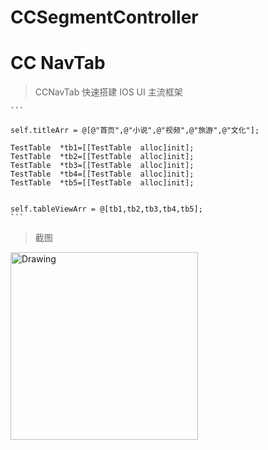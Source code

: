 # CCSegmentController


# CC NavTab



> CCNavTab  快速搭建  IOS  UI  主流框架  

	```
   
    self.titleArr = @[@"首页",@"小说",@"视频",@"旅游",@"文化"];

    TestTable  *tb1=[[TestTable  alloc]init];
    TestTable  *tb2=[[TestTable  alloc]init];
    TestTable  *tb3=[[TestTable  alloc]init];
    TestTable  *tb4=[[TestTable  alloc]init];
    TestTable  *tb5=[[TestTable  alloc]init];


    self.tableViewArr = @[tb1,tb2,tb3,tb4,tb5];
    ```



>  截图
> 

<img src="https://github.com/xiongcaichang/CCSegmentController/blob/master/demo.png" alt="Drawing" width="300px" />


